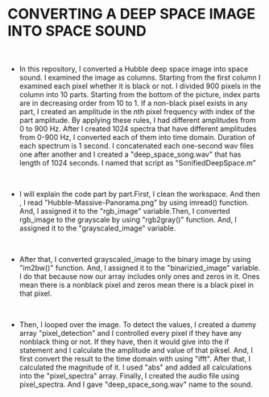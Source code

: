 #  CONVERTING A DEEP SPACE IMAGE INTO SPACE SOUND

<br />

 * In this repository, I converted a Hubble deep space image into space sound. I examined the
image as columns. Starting from the first column I examined each pixel whether it is black or
not. I divided 900 pixels in the column into 10 parts. Starting from the bottom of the picture,
index parts are in decreasing order from 10 to 1. If a non-black pixel exists in any part, I created
an amplitude in the nth pixel frequency with index of the part amplitude. By applying these
rules, I had different amplitudes from 0 to 900 Hz. After I created 1024 spectra that have
different amplitudes from 0-900 Hz, I converted each of them into time domain. Duration of
each spectrum is 1 second. I concatenated each one-second wav files one after another and I
created a "deep_space_song.wav" that has length of 1024 seconds. I named that script
as "SonifiedDeepSpace.m"

<br />
	
  * I will explain the code part by part.First, I clean the workspace. And then , I read 
"Hubble-Massive-Panorama.png" by using imread() function. And, I assigned it to the "rgb_image" 
variable.Then, I converted rgb_image to the grayscale by using "rgb2gray()" function. And, I
assigned it to the "grayscaled_image" variable.

<br />
	
  * After that, I converted grayscaled_image to the binary image by using "im2bw()" function.
And, I assigned it to the "binarizied_image" variable. I do that because now our array includes
only ones and zeros in it. Ones mean there is a nonblack pixel and zeros mean there is a black
pixel in that pixel.

<br />

  * Then, I looped over the image. To detect the values, I created a dummy array
"pixel_detection" and I controlled every pixel if they have any nonblack thing or not. If they
have, then it would give into the if statement and I calculate the amplitude and value of that
piksel. And, I first convert the result to the time domain with using "ifft". After that, I
calculated the magnitude of it. I used "abs" and added all calculations into the "pixel_spectra" array.
Finally, I created the audio file using pixel_spectra. And I gave "deep_space_song.wav"
name to the sound.
